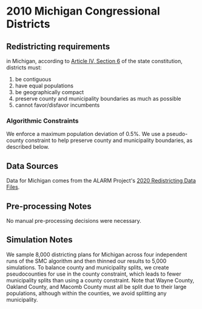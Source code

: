 # 2010 Michigan Congressional Districts

## Redistricting requirements
in Michigan, according to [Article IV, Section 6](http://www.legislature.mi.gov/(S(xxvumgge0jwzkeswmwt0bh4v))/mileg.aspx?page=GetObject&objectname=mcl-Article-IV-6) of the state constitution, districts must:

1. be contiguous
2. have equal populations
3. be geographically compact
4. preserve county and municipality boundaries as much as possible
5. cannot favor/disfavor incumbents


### Algorithmic Constraints
We enforce a maximum population deviation of 0.5%. We use a pseudo-county constraint to help preserve county and municipality boundaries, as described below.

## Data Sources
Data for Michigan comes from the ALARM Project's [2020 Redistricting Data Files](https://alarm-redist.github.io/posts/2021-08-10-census-2020/).

## Pre-processing Notes
No manual pre-processing decisions were necessary.

## Simulation Notes
We sample 8,000 districting plans for Michigan across four independent runs of the SMC algorithm and then thinned our results to 5,000 simulations.
To balance county and municipality splits, we create pseudocounties for use in the county constraint, which leads to fewer municipality splits than using a county constraint. Note that Wayne County, Oakland County, and Macomb County must all be split due to their large populations, although within the counties, we avoid splitting any municipality.
